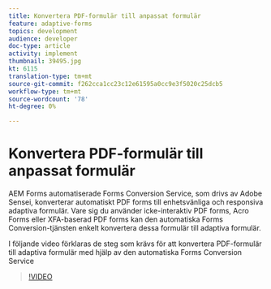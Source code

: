 ```yaml
---
title: Konvertera PDF-formulär till anpassat formulär
feature: adaptive-forms
topics: development
audience: developer
doc-type: article
activity: implement
thumbnail: 39495.jpg
kt: 6115
translation-type: tm+mt
source-git-commit: f262cca1cc23c12e61595a0cc9e3f5020c25dcb5
workflow-type: tm+mt
source-wordcount: '78'
ht-degree: 0%

---
```


# Konvertera PDF-formulär till anpassat formulär

AEM Forms automatiserade Forms Conversion Service, som drivs av Adobe Sensei, konverterar automatiskt PDF forms till enhetsvänliga och responsiva adaptiva formulär. Vare sig du använder icke-interaktiv PDF forms, Acro Forms eller XFA-baserad PDF forms kan den automatiska Forms Conversion-tjänsten enkelt konvertera dessa formulär till adaptiva formulär.

I följande video förklaras de steg som krävs för att konvertera PDF-formulär till adaptiva formulär med hjälp av den automatiska Forms Conversion Service

>[!VIDEO](https://video.tv.adobe.com/v/39495/?quality=9&learn=on)

